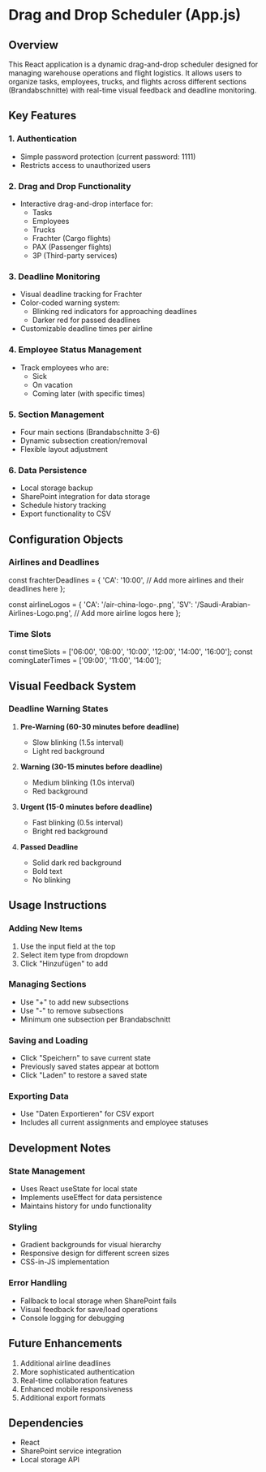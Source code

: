 # Drag and Drop Scheduler (App.js)

## Overview
This React application is a dynamic drag-and-drop scheduler designed for managing warehouse operations and flight logistics. It allows users to organize tasks, employees, trucks, and flights across different sections (Brandabschnitte) with real-time visual feedback and deadline monitoring.

## Key Features

### 1. Authentication
- Simple password protection (current password: 1111)
- Restricts access to unauthorized users

### 2. Drag and Drop Functionality
- Interactive drag-and-drop interface for:
  - Tasks
  - Employees
  - Trucks
  - Frachter (Cargo flights)
  - PAX (Passenger flights)
  - 3P (Third-party services)

### 3. Deadline Monitoring
- Visual deadline tracking for Frachter
- Color-coded warning system:
  - Blinking red indicators for approaching deadlines
  - Darker red for passed deadlines
- Customizable deadline times per airline

### 4. Employee Status Management
- Track employees who are:
  - Sick
  - On vacation
  - Coming later (with specific times)

### 5. Section Management
- Four main sections (Brandabschnitte 3-6)
- Dynamic subsection creation/removal
- Flexible layout adjustment

### 6. Data Persistence
- Local storage backup
- SharePoint integration for data storage
- Schedule history tracking
- Export functionality to CSV

## Configuration Objects

### Airlines and Deadlines
const frachterDeadlines = {
  'CA': '10:00',
  // Add more airlines and their deadlines here
};

const airlineLogos = {
  'CA': '/air-china-logo-.png',
  'SV': '/Saudi-Arabian-Airlines-Logo.png',
  // Add more airline logos here
};

### Time Slots
const timeSlots = ['06:00', '08:00', '10:00', '12:00', '14:00', '16:00'];
const comingLaterTimes = ['09:00', '11:00', '14:00'];

## Visual Feedback System

### Deadline Warning States
1. **Pre-Warning (60-30 minutes before deadline)**
   - Slow blinking (1.5s interval)
   - Light red background

2. **Warning (30-15 minutes before deadline)**
   - Medium blinking (1.0s interval)
   - Red background

3. **Urgent (15-0 minutes before deadline)**
   - Fast blinking (0.5s interval)
   - Bright red background

4. **Passed Deadline**
   - Solid dark red background
   - Bold text
   - No blinking

## Usage Instructions

### Adding New Items
1. Use the input field at the top
2. Select item type from dropdown
3. Click "Hinzufügen" to add

### Managing Sections
- Use "+" to add new subsections
- Use "-" to remove subsections
- Minimum one subsection per Brandabschnitt

### Saving and Loading
- Click "Speichern" to save current state
- Previously saved states appear at bottom
- Click "Laden" to restore a saved state

### Exporting Data
- Use "Daten Exportieren" for CSV export
- Includes all current assignments and employee statuses

## Development Notes

### State Management
- Uses React useState for local state
- Implements useEffect for data persistence
- Maintains history for undo functionality

### Styling
- Gradient backgrounds for visual hierarchy
- Responsive design for different screen sizes
- CSS-in-JS implementation

### Error Handling
- Fallback to local storage when SharePoint fails
- Visual feedback for save/load operations
- Console logging for debugging

## Future Enhancements
1. Additional airline deadlines
2. More sophisticated authentication
3. Real-time collaboration features
4. Enhanced mobile responsiveness
5. Additional export formats

## Dependencies
- React
- SharePoint service integration
- Local storage API
